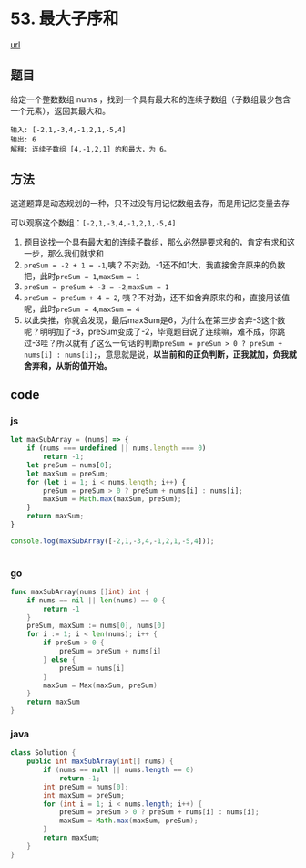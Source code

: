 # 53. 最大子序和

[url](https://leetcode-cn.com/problems/maximum-subarray/)

## 题目

给定一个整数数组 nums ，找到一个具有最大和的连续子数组（子数组最少包含一个元素），返回其最大和。

```
输入: [-2,1,-3,4,-1,2,1,-5,4]
输出: 6
解释: 连续子数组 [4,-1,2,1] 的和最大，为 6。
```

## 方法

这道题算是动态规划的一种，只不过没有用记忆数组去存，而是用记忆变量去存

可以观察这个数组：`[-2,1,-3,4,-1,2,1,-5,4]`

1. 题目说找一个具有最大和的连续子数组，那么必然是要求和的，肯定有求和这一步，那么我们就求和
2. `preSum = -2 + 1 = -1`,咦？不对劲，-1还不如1大，我直接舍弃原来的负数把，此时`preSum = 1`,`maxSum = 1`
3. `preSum = preSum + -3 = -2`,`maxSum = 1`
4. `preSum = preSum + 4 = 2`, 咦？不对劲，还不如舍弃原来的和，直接用该值呢，此时`preSum = 4`,`maxSum = 4`
5. 以此类推，你就会发现，最后maxSum是6，为什么在第三步舍弃-3这个数呢？明明加了-3，preSum变成了-2，毕竟题目说了连续嘛，难不成，你跳过-3哇？所以就有了这么一句话的判断`preSum = preSum > 0 ? preSum + nums[i] : nums[i];`，意思就是说，**以当前和的正负判断，正我就加，负我就舍弃和，从新的值开始。**

## code

### js

```js
let maxSubArray = (nums) => {
    if (nums === undefined || nums.length === 0)
        return -1;
    let preSum = nums[0];
    let maxSum = preSum;
    for (let i = 1; i < nums.length; i++) {
        preSum = preSum > 0 ? preSum + nums[i] : nums[i];
        maxSum = Math.max(maxSum, preSum);
    }
    return maxSum;
}

console.log(maxSubArray([-2,1,-3,4,-1,2,1,-5,4]));
  
```

### go

```go
func maxSubArray(nums []int) int {
	if nums == nil || len(nums) == 0 {
		return -1
	}
	preSum, maxSum := nums[0], nums[0]
	for i := 1; i < len(nums); i++ {
		if preSum > 0 {
			preSum = preSum + nums[i]
		} else {
			preSum = nums[i]
		}
		maxSum = Max(maxSum, preSum)
	}
	return maxSum
}
```



### java

```java
class Solution {
    public int maxSubArray(int[] nums) {
        if (nums == null || nums.length == 0)
            return -1;
        int preSum = nums[0];
        int maxSum = preSum;
        for (int i = 1; i < nums.length; i++) {
            preSum = preSum > 0 ? preSum + nums[i] : nums[i];
            maxSum = Math.max(maxSum, preSum);
        }
        return maxSum;
    }
}
```

